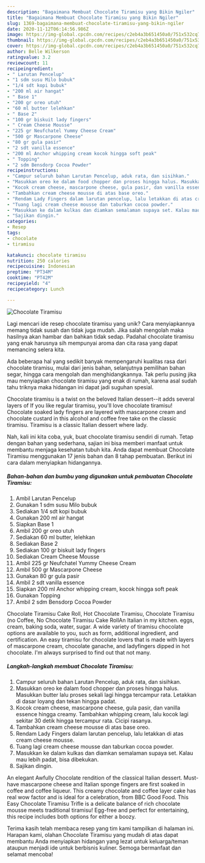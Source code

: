 ```yaml
---
description: "Bagaimana Membuat Chocolate Tiramisu yang Bikin Ngiler"
title: "Bagaimana Membuat Chocolate Tiramisu yang Bikin Ngiler"
slug: 1369-bagaimana-membuat-chocolate-tiramisu-yang-bikin-ngiler
date: 2020-11-12T06:14:56.986Z
image: https://img-global.cpcdn.com/recipes/c2eb4a3b651450a0/751x532cq70/chocolate-tiramisu-foto-resep-utama.jpg
thumbnail: https://img-global.cpcdn.com/recipes/c2eb4a3b651450a0/751x532cq70/chocolate-tiramisu-foto-resep-utama.jpg
cover: https://img-global.cpcdn.com/recipes/c2eb4a3b651450a0/751x532cq70/chocolate-tiramisu-foto-resep-utama.jpg
author: Belle Wilkerson
ratingvalue: 3.2
reviewcount: 11
recipeingredient:
- " Larutan Pencelup"
- "1 sdm susu Milo bubuk"
- "1/4 sdt kopi bubuk"
- "200 ml air hangat"
- " Base 1"
- "200 gr oreo utuh"
- "60 ml butter lelehkan"
- " Base 2"
- "100 gr biskuit lady fingers"
- " Cream Cheese Mousse"
- "225 gr Neufchatel Yummy Cheese Cream"
- "500 gr Mascarpone Cheese"
- "80 gr gula pasir"
- "2 sdt vanilla essence"
- "200 ml Anchor whipping cream kocok hingga soft peak"
- " Topping"
- "2 sdm Bensdorp Cocoa Powder"
recipeinstructions:
- "Campur seluruh bahan Larutan Pencelup, aduk rata, dan sisihkan."
- "Masukkan oreo ke dalam food chopper dan proses hingga halus. Masukkan butter lalu proses sekali lagi hingga tercampur rata. Letakkan di dasar loyang dan tekan hingga padat."
- "Kocok cream cheese, mascarpone cheese, gula pasir, dan vanilla essence hingga creamy. Tambahkan whipping cream, lalu kocok lagi sekitar 30 detik hingga tercampur rata. Cicipi rasanya."
- "Tambahkan cream cheese mousse di atas base oreo."
- "Rendam Lady Fingers dalam larutan pencelup, lalu letakkan di atas cream cheese mousse."
- "Tuang lagi cream cheese mousse dan taburkan cocoa powder."
- "Masukkan ke dalam kulkas dan diamkan semalaman supaya set. Kalau mau lebih padat, bisa dibekukan."
- "Sajikan dingin."
categories:
- Resep
tags:
- chocolate
- tiramisu

katakunci: chocolate tiramisu 
nutrition: 250 calories
recipecuisine: Indonesian
preptime: "PT34M"
cooktime: "PT42M"
recipeyield: "4"
recipecategory: Lunch

---
```



![Chocolate Tiramisu](https://img-global.cpcdn.com/recipes/c2eb4a3b651450a0/751x532cq70/chocolate-tiramisu-foto-resep-utama.jpg)

Lagi mencari ide resep chocolate tiramisu yang unik? Cara menyiapkannya memang tidak susah dan tidak juga mudah. Jika salah mengolah maka hasilnya akan hambar dan bahkan tidak sedap. Padahal chocolate tiramisu yang enak harusnya sih mempunyai aroma dan cita rasa yang dapat memancing selera kita.

Ada beberapa hal yang sedikit banyak mempengaruhi kualitas rasa dari chocolate tiramisu, mulai dari jenis bahan, selanjutnya pemilihan bahan segar, hingga cara mengolah dan menghidangkannya. Tak perlu pusing jika mau menyiapkan chocolate tiramisu yang enak di rumah, karena asal sudah tahu triknya maka hidangan ini dapat jadi suguhan spesial.

Chocolate tiramisu is a twist on the beloved Italian dessert--it adds several layers of If you like regular tiramisu, you&#39;ll love chocolate tiramisu! Chocolate soaked lady fingers are layered with mascarpone cream and chocolate custard in this alcohol and coffee free take on the classic tiramisu. Tiramisu is a classic Italian dessert where lady.


Nah, kali ini kita coba, yuk, buat chocolate tiramisu sendiri di rumah. Tetap dengan bahan yang sederhana, sajian ini bisa memberi manfaat untuk membantu menjaga kesehatan tubuh kita. Anda dapat membuat Chocolate Tiramisu menggunakan 17 jenis bahan dan 8 tahap pembuatan. Berikut ini cara dalam menyiapkan hidangannya.

<!--inarticleads1-->

##### Bahan-bahan dan bumbu yang digunakan untuk pembuatan Chocolate Tiramisu:

1. Ambil  Larutan Pencelup
1. Gunakan 1 sdm susu Milo bubuk
1. Sediakan 1/4 sdt kopi bubuk
1. Gunakan 200 ml air hangat
1. Siapkan  Base 1
1. Ambil 200 gr oreo utuh
1. Sediakan 60 ml butter, lelehkan
1. Sediakan  Base 2
1. Sediakan 100 gr biskuit lady fingers
1. Sediakan  Cream Cheese Mousse
1. Ambil 225 gr Neufchatel Yummy Cheese Cream
1. Ambil 500 gr Mascarpone Cheese
1. Gunakan 80 gr gula pasir
1. Ambil 2 sdt vanilla essence
1. Siapkan 200 ml Anchor whipping cream, kocok hingga soft peak
1. Gunakan  Topping
1. Ambil 2 sdm Bensdorp Cocoa Powder


Chocolate Tiramisu Cake Roll, Hot Chocolate Tiramisu, Chocolate Tiramisu (no Coffee, No Chocolate Tiramisu Cake RollAn Italian in my kitchen. eggs, cream, baking soda, water, sugar. A wide variety of tiramisu chocolate options are available to you, such as form, additional ingredient, and certification. An easy tiramisu for chocolate lovers that is made with layers of mascarpone cream, chocolate ganache, and ladyfingers dipped in hot chocolate. I&#39;m always surprised to find out that not many. 

<!--inarticleads2-->

##### Langkah-langkah membuat Chocolate Tiramisu:

1. Campur seluruh bahan Larutan Pencelup, aduk rata, dan sisihkan.
1. Masukkan oreo ke dalam food chopper dan proses hingga halus. Masukkan butter lalu proses sekali lagi hingga tercampur rata. Letakkan di dasar loyang dan tekan hingga padat.
1. Kocok cream cheese, mascarpone cheese, gula pasir, dan vanilla essence hingga creamy. Tambahkan whipping cream, lalu kocok lagi sekitar 30 detik hingga tercampur rata. Cicipi rasanya.
1. Tambahkan cream cheese mousse di atas base oreo.
1. Rendam Lady Fingers dalam larutan pencelup, lalu letakkan di atas cream cheese mousse.
1. Tuang lagi cream cheese mousse dan taburkan cocoa powder.
1. Masukkan ke dalam kulkas dan diamkan semalaman supaya set. Kalau mau lebih padat, bisa dibekukan.
1. Sajikan dingin.


An elegant Awfully Chocolate rendition of the classical Italian dessert. Must-have mascarpone cheese and Italian sponge fingers are first soaked in coffee and coffee liqueur. This creamy chocolate and coffee layer cake has real wow factor and is ideal for a celebration, from BBC Good Food. This Easy Chocolate Tiramisu Trifle is a delicate balance of rich chocolate mousse meets traditional tiramisu! Egg-free and perfect for entertaining, this recipe includes both options for either a boozy. 

Terima kasih telah membaca resep yang tim kami tampilkan di halaman ini. Harapan kami, olahan Chocolate Tiramisu yang mudah di atas dapat membantu Anda menyiapkan hidangan yang lezat untuk keluarga/teman ataupun menjadi ide untuk berbisnis kuliner. Semoga bermanfaat dan selamat mencoba!
